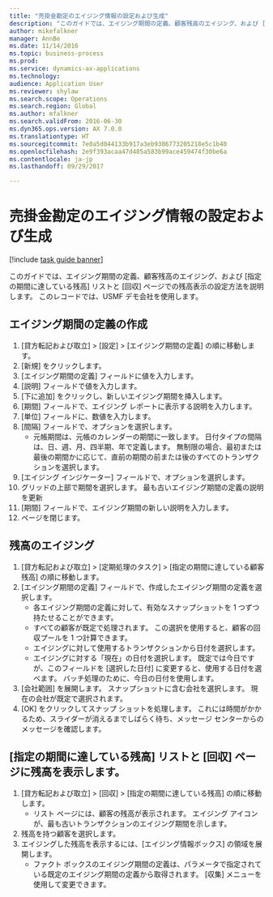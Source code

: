 ```yaml
--- 
title: "売掛金勘定のエイジング情報の設定および生成"
description: "このガイドでは、エイジング期間の定義、顧客残高のエイジング、および [指定の期間に達している残高] リストと [回収] ページでの残高表示の設定方法を説明します。"
author: mikefalkner
manager: AnnBe
ms.date: 11/14/2016
ms.topic: business-process
ms.prod: 
ms.service: dynamics-ax-applications
ms.technology: 
audience: Application User
ms.reviewer: shylaw
ms.search.scope: Operations
ms.search.region: Global
ms.author: mfalkner
ms.search.validFrom: 2016-06-30
ms.dyn365.ops.version: AX 7.0.0
ms.translationtype: HT
ms.sourcegitcommit: 7e0a5d044133b917a3eb9386773205218e5c1b40
ms.openlocfilehash: 2e9f393acaa47d485a583b99ace459474f30be6a
ms.contentlocale: ja-jp
ms.lasthandoff: 09/29/2017

---
```

# <a name="set-up-and-generate-accounts-receivable-aging-information"></a>売掛金勘定のエイジング情報の設定および生成

[!include [task guide banner](../../includes/task-guide-banner.md)]

このガイドでは、エイジング期間の定義、顧客残高のエイジング、および [指定の期間に達している残高] リストと [回収] ページでの残高表示の設定方法を説明します。 このレコードでは、USMF デモ会社を使用します。


## <a name="create-an-aging-period-definition"></a>エイジング期間の定義の作成
1. [貸方転記および取立] > [設定] > [エイジング期間の定義] の順に移動します。
2. [新規] をクリックします。
3. [エイジング期間の定義] フィールドに値を入力します。
4. [説明] フィールドで値を入力します。
5. [下に追加] をクリックし、新しいエイジング期間を挿入します。
6. [期間] フィールドで、エイジング レポートに表示する説明を入力します。
7. [単位] フィールドに、数値を入力します。
8. [間隔] フィールドで、オプションを選択します。
    * 元帳期間は、元帳のカレンダーの期間に一致します。 日付タイプの間隔は、日、週、月、四半期、年で定義します。 無制限の場合、最初または最後の期間かに応じて、直前の期間の前または後のすべてのトランザクションを選択します。  
9. [エイジング インジケーター] フィールドで、オプションを選択します。
10. グリッドの上部で期間を選択します。 最も古いエイジング期間の定義の説明を更新
11. [期間] フィールドで、エイジング期間の新しい説明を入力します。
12. ページを閉じます。

## <a name="age-the-balances"></a>残高のエイジング
1. [貸方転記および取立] > [定期処理のタスク] > [指定の期間に達している顧客残高] の順に移動します。
2. [エイジング期間の定義] フィールドで、作成したエイジング期間の定義を選択します。
    * 各エイジング期間の定義に対して、有効なスナップショットを 1 つずつ持たせることができます。  
    * すべての顧客が既定で処理されます。 この選択を使用すると、顧客の回収プールを 1 つ計算できます。  
    * エイジングに対して使用するトランザクションから日付を選択します。  
    * エイジングに対する「現在」の日付を選択します。 既定では今日ですが、このフィールドを [選択した日付] に変更すると、使用する日付を選べます。 バッチ処理のために、今日の日付を使用します。  
3. [会社範囲] を展開します。 スナップショットに含む会社を選択します。 現在の会社が既定で選択されます。
4. [OK] をクリックしてスナップ ショットを処理します。 これには時間がかかるため、スライダーが消えるまでしばらく待ち、メッセージ センターからのメッセージを確認します。

## <a name="view-the-balances-on-the-aged-balances-list-and-on-the-collection-page"></a>[指定の期間に達している残高] リストと [回収] ページに残高を表示します。
1. [貸方転記および取立] > [回収] > [指定の期間に達している残高] の順に移動します。
    * リスト ページには、顧客の残高が表示されます。 エイジング アイコンが、最も古いトランザクションのエイジング期間を示します。  
2. 残高を持つ顧客を選択します。
3. エイジングした残高を表示するには、[エイジング情報ボックス] の領域を展開します。
    * ファクト ボックスのエイジング期間の定義は、パラメータで指定されている既定のエイジング期間の定義から取得されます。 [収集] メニューを使用して変更できます。  


